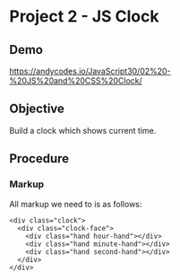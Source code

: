 # Project 2 - JS Clock

## Demo

https://andycodes.io/JavaScript30/02%20-%20JS%20and%20CSS%20Clock/

## Objective

Build a clock which shows current time.

## Procedure

### Markup

All markup we need to is as follows:

```
<div class="clock">
  <div class="clock-face">
    <div class="hand hour-hand"></div>
    <div class="hand minute-hand"></div>
    <div class="hand second-hand"></div>
  </div>
</div>
```
